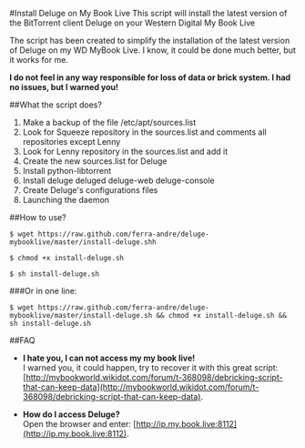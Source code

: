 #Install Deluge on My Book Live
This script will install the latest version of the BitTorrent client Deluge on your Western Digital My Book Live
 
The script has been created to simplify the installation of the latest version of Deluge on my WD MyBook Live. I know, it could be done much better, but it works for me. 

**I do not feel in any way responsible for loss of data or brick system.
I had no issues, but I warned you!**

##What the script does?
1. Make a backup of the file /etc/apt/sources.list
2. Look for Squeeze repository in the sources.list and comments all repositories except Lenny
3. Look for Lenny repository in the sources.list and add it
4. Create the new sources.list for Deluge
5. Install python-libtorrent
6. Install deluge deluged deluge-web deluge-console
7. Create Deluge's configurations files
8. Launching the daemon

##How to use?
```
$ wget https://raw.github.com/ferra-andre/deluge-mybooklive/master/install-deluge.shh
```

```
$ chmod +x install-deluge.sh
```

```
$ sh install-deluge.sh
```

###Or in one line:
```
$ wget https://raw.github.com/ferra-andre/deluge-mybooklive/master/install-deluge.sh && chmod +x install-deluge.sh && sh install-deluge.sh
```

##FAQ
+ **I hate you, I can not access my my book live!**  
I warned you, it could happen, try to recover it with this great script: [http://mybookworld.wikidot.com/forum/t-368098/debricking-script-that-can-keep-data](http://mybookworld.wikidot.com/forum/t-368098/debricking-script-that-can-keep-data).

+ **How do I access Deluge?**  
Open the browser and enter: [http://ip.my.book.live:8112](http://ip.my.book.live:8112).
